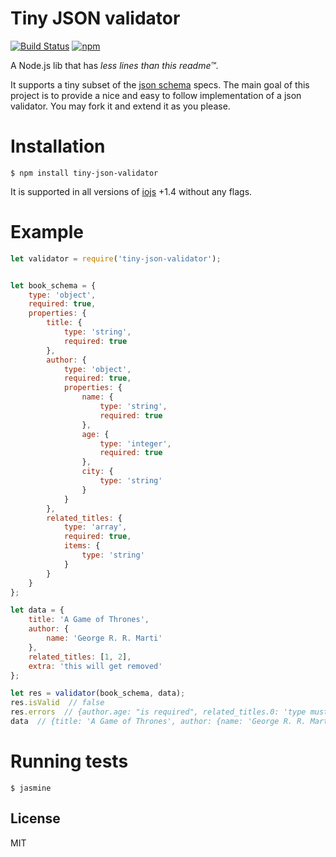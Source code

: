 # Tiny JSON validator

[![Build Status](https://img.shields.io/travis/nitely/tiny-json-validator/master.svg?style=flat-square)](https://travis-ci.org/nitely/tiny-json-validator)
[![npm](https://img.shields.io/npm/v/tiny-json-validator.svg?style=flat-square)](https://www.npmjs.com/package/tiny-json-validator)

A Node.js lib that has *less lines than this readme™*.

It supports a tiny subset of the [json schema](http://json-schema.org/) specs. The main goal of this project is
to provide a nice and easy to follow implementation of a json validator. You may fork it and extend it as you please.

# Installation

```
$ npm install tiny-json-validator
```

It is supported in all versions of [iojs](https://iojs.org) +1.4 without any flags.

# Example

```javascript
let validator = require('tiny-json-validator');


let book_schema = {
    type: 'object',
    required: true,
    properties: {
        title: {
            type: 'string',
            required: true
        },
        author: {
            type: 'object',
            required: true,
            properties: {
                name: {
                    type: 'string',
                    required: true
                },
                age: {
                    type: 'integer',
                    required: true
                },
                city: {
                    type: 'string'
                }
            }
        },
        related_titles: {
            type: 'array',
            required: true,
            items: {
                type: 'string'
            }
        }
    }
};

let data = {
    title: 'A Game of Thrones',
    author: {
        name: 'George R. R. Marti'
    },
    related_titles: [1, 2],
    extra: 'this will get removed'
};

let res = validator(book_schema, data);
res.isValid  // false
res.errors  // {author.age: "is required", related_titles.0: 'type must be string', related_titles.1: 'type must be string'}
data  // {title: 'A Game of Thrones', author: {name: 'George R. R. Marti'}, related_titles: [1, 2]}
```

# Running tests

```
$ jasmine
```

## License

MIT